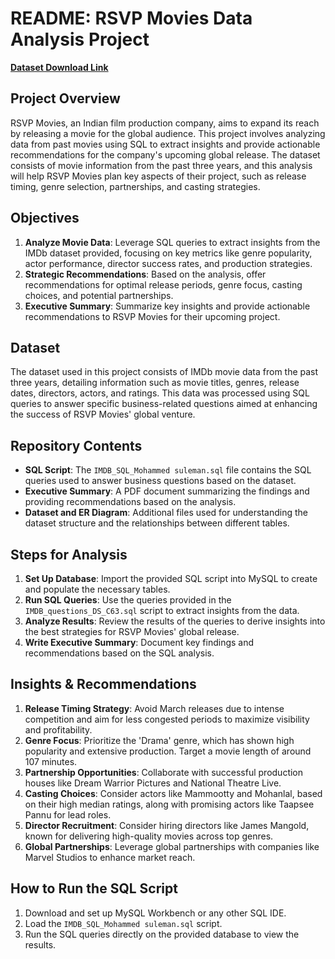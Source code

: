 # README: RSVP Movies Data Analysis Project

[**Dataset Download Link**](https://1024terabox.com/s/1UE2gtMB5QGvv2uwLNcuGBw)

## Project Overview

RSVP Movies, an Indian film production company, aims to expand its reach by releasing a movie for the global audience. This project involves analyzing data from past movies using SQL to extract insights and provide actionable recommendations for the company's upcoming global release. The dataset consists of movie information from the past three years, and this analysis will help RSVP Movies plan key aspects of their project, such as release timing, genre selection, partnerships, and casting strategies.

## Objectives

1. **Analyze Movie Data**: Leverage SQL queries to extract insights from the IMDb dataset provided, focusing on key metrics like genre popularity, actor performance, director success rates, and production strategies.
2. **Strategic Recommendations**: Based on the analysis, offer recommendations for optimal release periods, genre focus, casting choices, and potential partnerships.
3. **Executive Summary**: Summarize key insights and provide actionable recommendations to RSVP Movies for their upcoming project.

## Dataset

The dataset used in this project consists of IMDb movie data from the past three years, detailing information such as movie titles, genres, release dates, directors, actors, and ratings. This data was processed using SQL queries to answer specific business-related questions aimed at enhancing the success of RSVP Movies' global venture.

## Repository Contents

- **SQL Script**: The `IMDB_SQL_Mohammed suleman.sql` file contains the SQL queries used to answer business questions based on the dataset.
- **Executive Summary**: A PDF document summarizing the findings and providing recommendations based on the analysis.
- **Dataset and ER Diagram**: Additional files used for understanding the dataset structure and the relationships between different tables.

## Steps for Analysis

1. **Set Up Database**: Import the provided SQL script into MySQL to create and populate the necessary tables.
2. **Run SQL Queries**: Use the queries provided in the `IMDB_questions_DS_C63.sql` script to extract insights from the data.
3. **Analyze Results**: Review the results of the queries to derive insights into the best strategies for RSVP Movies' global release.
4. **Write Executive Summary**: Document key findings and recommendations based on the SQL analysis.

## Insights & Recommendations

1. **Release Timing Strategy**: Avoid March releases due to intense competition and aim for less congested periods to maximize visibility and profitability.
2. **Genre Focus**: Prioritize the 'Drama' genre, which has shown high popularity and extensive production. Target a movie length of around 107 minutes.
3. **Partnership Opportunities**: Collaborate with successful production houses like Dream Warrior Pictures and National Theatre Live.
4. **Casting Choices**: Consider actors like Mammootty and Mohanlal, based on their high median ratings, along with promising actors like Taapsee Pannu for lead roles.
5. **Director Recruitment**: Consider hiring directors like James Mangold, known for delivering high-quality movies across top genres.
6. **Global Partnerships**: Leverage global partnerships with companies like Marvel Studios to enhance market reach.

## How to Run the SQL Script

1. Download and set up MySQL Workbench or any other SQL IDE.
2. Load the `IMDB_SQL_Mohammed suleman.sql` script.
3. Run the SQL queries directly on the provided database to view the results.
